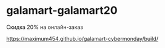 # galamart-galamart20
Скидка 20% на онлайн-заказ


https://maximum454.github.io/galamart-cybermonday/build/